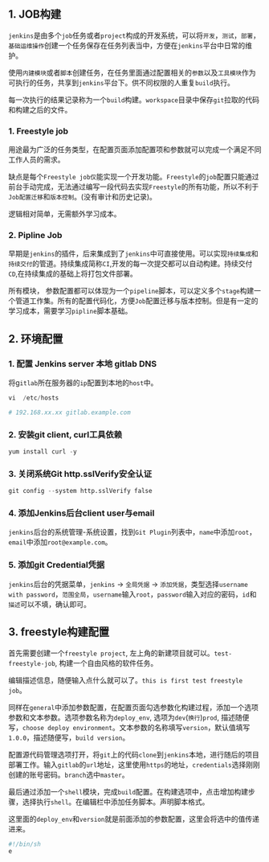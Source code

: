 ## 1. JOB构建

```jenkins```是由多个```job```任务或者```project```构成的开发系统，可以将```开发```，```测试```，```部署```，```基础运维操作```创建一个任务保存在任务列表当中，方便在```jenkins```平台中日常的维护。

使用```内建模块```或者```脚本```创建任务，在任务里面通过配置相关的```参数```以及```工具模块```作为可执行的任务，共享到```jenkins```平台下。供不同权限的人重复```build```执行。

每一次执行的结果记录称为一个```build```构建。```workspace```目录中保存```git```拉取的代码和构建之后的文件。

### 1. Freestyle job

用途最为广泛的任务类型，在配置页面添加配置项和参数就可以完成一个满足不同工作人员的需求。

缺点是每个```Freestyle job仅```能实现一个开发功能。```Freestyle```的```job```配置只能通过前台手动完成，无法通过编写一段代码去实现```Freestyle```的所有功能，所以不利于```Job配置迁移```和```版本控制```。(没有审计和历史记录)。

逻辑相对简单，无需额外学习成本。

### 2. Pipline Job

早期是```jenkins```的插件，后来集成到了```jenkins```中可直接使用。可以实现```持续集成```和```持续交付```的管道。持续集成简称```CI```,开发的每一次提交都可以自动构建。持续交付```CD```,在持续集成的基础上将打包文件部署。

所有模块， 参数配置都可以体现为一个```pipeline```脚本，可以定义多个```stage```构建一个管道工作集。所有的配置代码化，方便```Job```配置迁移与版本控制。但是有一定的学习成本，需要学习```pipline```脚本基础。

## 2. 环境配置

### 1. 配置 Jenkins server 本地 gitlab DNS

将g```itlab```所在服务器的```ip```配置到本地的```host```中。

```s
vi  /etc/hosts

# 192.168.xx.xx gitlab.example.com
```

### 2. 安装git client, curl工具依赖

```s
yum install curl -y
```

### 3. 关闭系统Git http.sslVerify安全认证

```s
git config --system http.sslVerify false
```

### 4. 添加Jenkins后台client user与email

```jenkins```后台的系统管理-系统设置，找到```Git Plugin```列表中，```name```中添加```root```，```email```中添加```root@example.com```。

### 5. 添加git Credential凭据

```jenkins```后台的凭据菜单，```jenkins``` -> ```全局凭据``` -> ```添加凭据```，类型选择```username with password```，```范围全局```，```username```输入```root```，```password```输入对应的密码，```id```和```描述```可以不填，确认即可。

## 3. freestyle构建配置

首先需要创建一个```freestyle project```, 左上角的新建项目就可以。```test-freestyle-job```, 构建一个自由风格的软件任务。

编辑描述信息，随便输入点什么就可以了。```this is first test freestyle job```。

同样在```general```中添加参数配置，在配置页面勾选参数化构建过程，添加一个选项参数和文本参数。选项参数名称为```deploy_env```, 选项为```dev```(```换行```)```prod```, 描述随便写，```choose deploy environment```。文本参数的名称填写```version```，默认值填写```1.0.0```，描述随便写，```build version```。

配置源代码管理选项打开，将```git```上的代码```clone```到```jenkins```本地，进行随后的项目部署工作。输入```gitlab```的```url```地址，这里使用```https```的地址，```credentials```选择刚刚创建的账号密码。```branch```选中```master```。

最后通过添加一个```shell```模块，完成```build```配置。在构建选项中，点击增加构建步骤，选择执行```shell```。在编辑栏中添加任务脚本。声明脚本格式。

这里面的```deploy_env```和```version```就是前面添加的参数配置，这里会将选中的值传递进来。

```s
#!/bin/sh
e